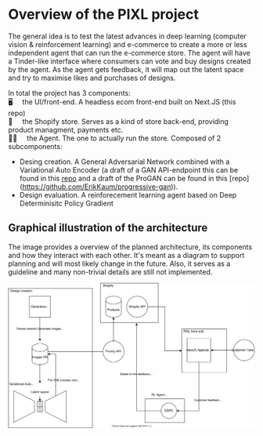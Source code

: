 # Overview of the PIXL project

The general idea is to test the latest advances in deep learning (computer vision & reinforcement learning) and e-commerce to
create a more or less independent agent that can run the e-commerce store. The agent will have a Tinder-like interface where
consumers can vote and buy designs created by the agent. As the agent gets feedback, it will map out the latent space and try to
maximise likes and purchases of designs.

In total the project has 3 components:\
:desktop_computer: &nbsp;&nbsp;&nbsp; the UI/front-end. A headless ecom front-end built on Next.JS (this repo)\
:convenience_store: &nbsp;&nbsp;&nbsp; the Shopify store. Serves as a kind of store back-end, providing product managment, payments etc.\
:student: &nbsp;&nbsp;&nbsp; the Agent. The one to actually run the store. Composed of 2 subcomponents:
- Desing creation. A General Adversarial Network combined with a Variational Auto Encoder (a draft of a GAN API-endpoint this can be found in this [repo](https://github.com/ErikKaum/pixlrest/) and a draft of the ProGAN can be found in this [repo] (https://github.com/ErikKaum/progressive-gan)).
- Design evaluation. A reinforecement learning agent based on Deep Determinisitc Policy Gradient


## Graphical illustration of the architecture
The image provides a overview of the planned architecture, its components and how they interact with each other.
It's meant as a diagram to support planning and will most likely change in the future. Also, it serves as a guideline and many non-trivial details are still not implemented.

![diagram](./diagram.svg)
